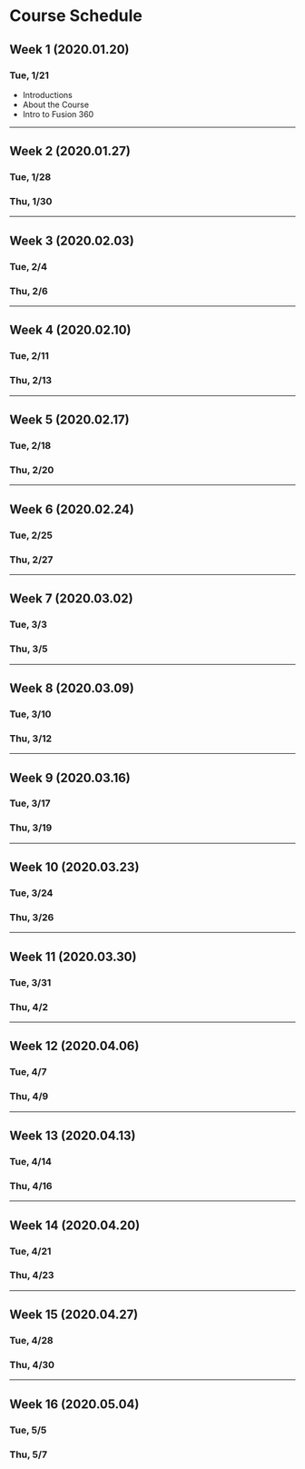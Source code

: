 # Course Schedule

## Week 1 (2020.01.20)

### Tue, 1/21
* Introductions
* About the Course
* Intro to Fusion 360

---
## Week 2 (2020.01.27)
### Tue, 1/28
### Thu, 1/30

---
## Week 3 (2020.02.03)
### Tue, 2/4
### Thu, 2/6

---
## Week 4 (2020.02.10)
### Tue, 2/11
### Thu, 2/13

---

## Week 5 (2020.02.17)
### Tue, 2/18
### Thu, 2/20

---
## Week 6 (2020.02.24)
### Tue, 2/25
### Thu, 2/27

---
## Week 7 (2020.03.02)
### Tue, 3/3
### Thu, 3/5

---
## Week 8 (2020.03.09)
### Tue, 3/10
### Thu, 3/12

---
## Week 9 (2020.03.16)
### Tue, 3/17
### Thu, 3/19

---
## Week 10 (2020.03.23)
### Tue, 3/24
### Thu, 3/26

---
## Week 11 (2020.03.30)
### Tue, 3/31
### Thu, 4/2

---
## Week 12 (2020.04.06)
### Tue, 4/7
### Thu, 4/9

---
## Week 13 (2020.04.13)
### Tue, 4/14
### Thu, 4/16

---
## Week 14 (2020.04.20)
### Tue, 4/21
### Thu, 4/23

---
## Week 15 (2020.04.27)
### Tue, 4/28
### Thu, 4/30

---
## Week 16 (2020.05.04)
### Tue, 5/5
### Thu, 5/7

